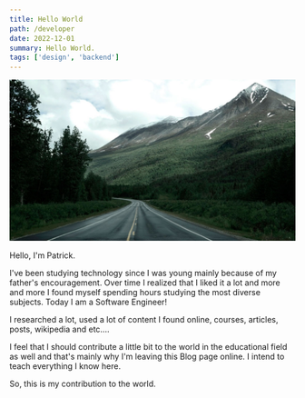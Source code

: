 ```yaml
---
title: Hello World
path: /developer
date: 2022-12-01
summary: Hello World.
tags: ['design', 'backend']
---
```


![background](./images/blog_bg_4.jpg)

Hello, I'm Patrick.

I've been studying technology since I was young mainly because of my father's encouragement. Over time I realized that I liked it a lot and more and more I found myself spending hours studying the most diverse subjects. Today I am a Software Engineer!

I researched a lot, used a lot of content I found online, courses, articles, posts, wikipedia and etc....

I feel that I should contribute a little bit to the world in the educational field as well and that's mainly why I'm leaving this Blog page online. I intend to teach everything I know here.

So, this is my contribution to the world.